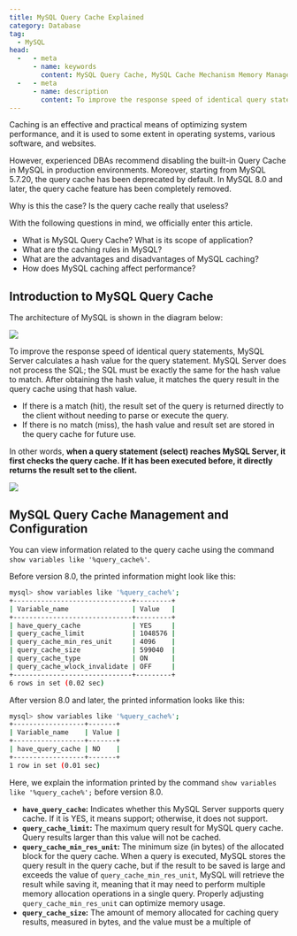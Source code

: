 ```yaml
---
title: MySQL Query Cache Explained
category: Database
tag:
  - MySQL
head:
  -   - meta
      - name: keywords
        content: MySQL Query Cache, MySQL Cache Mechanism Memory Management
  -   - meta
      - name: description
        content: To improve the response speed of identical query statements, MySQL Server calculates a hash value for the query statement. MySQL Server does not process the SQL; the SQL must be exactly the same for the hash value to match. After obtaining the hash value, it matches the query result in the query cache using that hash value. Although the query cache in MySQL can enhance the query performance of the database, it also brings additional overhead, as a cache operation must be performed after each query, and it must be destroyed after it becomes invalid.
---
```


Caching is an effective and practical means of optimizing system performance, and it is used to some extent in operating systems, various software, and websites.

However, experienced DBAs recommend disabling the built-in Query Cache in MySQL in production environments. Moreover, starting from MySQL 5.7.20, the query cache has been deprecated by default. In MySQL 8.0 and later, the query cache feature has been completely removed.

Why is this the case? Is the query cache really that useless?

With the following questions in mind, we officially enter this article.

- What is MySQL Query Cache? What is its scope of application?
- What are the caching rules in MySQL?
- What are the advantages and disadvantages of MySQL caching?
- How does MySQL caching affect performance?

## Introduction to MySQL Query Cache

The architecture of MySQL is shown in the diagram below:

![](https://oss.javaguide.cn/github/javaguide/mysql/mysql-architecture.png)

To improve the response speed of identical query statements, MySQL Server calculates a hash value for the query statement. MySQL Server does not process the SQL; the SQL must be exactly the same for the hash value to match. After obtaining the hash value, it matches the query result in the query cache using that hash value.

- If there is a match (hit), the result set of the query is returned directly to the client without needing to parse or execute the query.
- If there is no match (miss), the hash value and result set are stored in the query cache for future use.

In other words, **when a query statement (select) reaches MySQL Server, it first checks the query cache. If it has been executed before, it directly returns the result set to the client.**

![](https://oss.javaguide.cn/javaguide/13526879-3037b144ed09eb88.png)

## MySQL Query Cache Management and Configuration

You can view information related to the query cache using the command `show variables like '%query_cache%'`.

Before version 8.0, the printed information might look like this:

```bash
mysql> show variables like '%query_cache%';
+------------------------------+---------+
| Variable_name                | Value   |
+------------------------------+---------+
| have_query_cache             | YES     |
| query_cache_limit            | 1048576 |
| query_cache_min_res_unit     | 4096    |
| query_cache_size             | 599040  |
| query_cache_type             | ON      |
| query_cache_wlock_invalidate | OFF     |
+------------------------------+---------+
6 rows in set (0.02 sec)
```

After version 8.0 and later, the printed information looks like this:

```bash
mysql> show variables like '%query_cache%';
+------------------+-------+
| Variable_name    | Value |
+------------------+-------+
| have_query_cache | NO    |
+------------------+-------+
1 row in set (0.01 sec)
```

Here, we explain the information printed by the command `show variables like '%query_cache%';` before version 8.0.

- **`have_query_cache`:** Indicates whether this MySQL Server supports query cache. If it is YES, it means support; otherwise, it does not support.
- **`query_cache_limit`:** The maximum query result for MySQL query cache. Query results larger than this value will not be cached.
- **`query_cache_min_res_unit`:** The minimum size (in bytes) of the allocated block for the query cache. When a query is executed, MySQL stores the query result in the query cache, but if the result to be saved is large and exceeds the value of `query_cache_min_res_unit`, MySQL will retrieve the result while saving it, meaning that it may need to perform multiple memory allocation operations in a single query. Properly adjusting `query_cache_min_res_unit` can optimize memory usage.
- **`query_cache_size`:** The amount of memory allocated for caching query results, measured in bytes, and the value must be a multiple of
